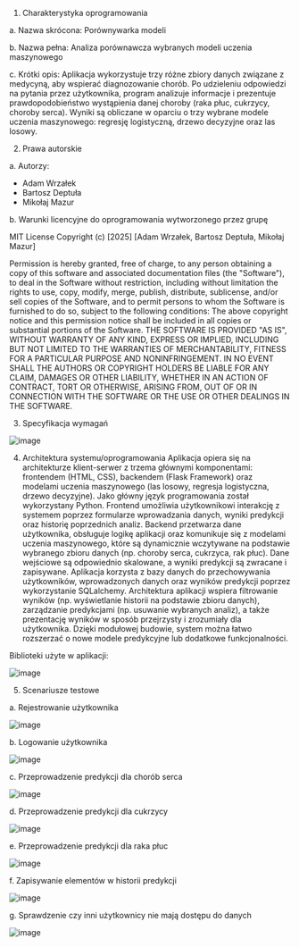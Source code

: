 1. Charakterystyka oprogramowania

a. Nazwa skrócona:
Porównywarka modeli

b. Nazwa pełna:
Analiza porównawcza wybranych modeli uczenia maszynowego

c. Krótki opis:
Aplikacja wykorzystuje trzy różne zbiory danych związane z medycyną, aby wspierać
diagnozowanie chorób. Po udzieleniu odpowiedzi na pytania przez użytkownika, program
analizuje informacje i prezentuje prawdopodobieństwo wystąpienia danej choroby (raka
płuc, cukrzycy, choroby serca). Wyniki są obliczane w oparciu o trzy wybrane modele
uczenia maszynowego: regresję logistyczną, drzewo decyzyjne oraz las losowy.

2. Prawa autorskie

a. Autorzy:
- Adam Wrzałek
- Bartosz Deptuła
- Mikołaj Mazur

b. Warunki licencyjne do oprogramowania wytworzonego przez grupę

MIT License
Copyright (c) [2025] [Adam Wrzałek, Bartosz Deptuła, Mikołaj Mazur]

Permission is hereby granted, free of charge, to any person obtaining a copy
of this software and associated documentation files (the "Software"), to deal
in the Software without restriction, including without limitation the rights
to use, copy, modify, merge, publish, distribute, sublicense, and/or sell
copies of the Software, and to permit persons to whom the Software is
furnished to do so, subject to the following conditions:
The above copyright notice and this permission notice shall be included in all
copies or substantial portions of the Software.
THE SOFTWARE IS PROVIDED "AS IS", WITHOUT WARRANTY OF ANY KIND, EXPRESS OR
IMPLIED, INCLUDING BUT NOT LIMITED TO THE WARRANTIES OF MERCHANTABILITY,
FITNESS FOR A PARTICULAR PURPOSE AND NONINFRINGEMENT. IN NO EVENT SHALL
THE AUTHORS OR COPYRIGHT HOLDERS BE LIABLE FOR ANY CLAIM, DAMAGES OR
OTHER LIABILITY, WHETHER IN AN ACTION OF CONTRACT, TORT OR OTHERWISE,
ARISING FROM, OUT OF OR IN CONNECTION WITH THE SOFTWARE OR THE USE OR
OTHER DEALINGS IN THE SOFTWARE.

3. Specyfikacja wymagań

![image](https://github.com/user-attachments/assets/e0713495-57dd-4773-9178-292193e354d8)

4. Architektura systemu/oprogramowania
Aplikacja opiera się na architekturze klient-serwer z trzema głównymi komponentami:
frontendem (HTML, CSS), backendem (Flask Framework) oraz modelami uczenia
maszynowego (las losowy, regresja logistyczna, drzewo decyzyjne).
Jako główny język programowania został wykorzystany Python.
Frontend umożliwia użytkownikowi interakcję z systemem poprzez formularze
wprowadzania danych, wyniki predykcji oraz historię poprzednich analiz.
Backend przetwarza dane użytkownika, obsługuje logikę aplikacji oraz komunikuje się z
modelami uczenia maszynowego, które są dynamicznie wczytywane na podstawie
wybranego zbioru danych (np. choroby serca, cukrzyca, rak płuc).
Dane wejściowe są odpowiednio skalowane, a wyniki predykcji są zwracane i zapisywane.
Aplikacja korzysta z bazy danych do przechowywania użytkowników, wprowadzonych
danych oraz wyników predykcji poprzez wykorzystanie SQLalchemy.
Architektura aplikacji wspiera filtrowanie wyników (np. wyświetlanie historii na
podstawie zbioru danych), zarządzanie predykcjami (np. usuwanie wybranych analiz), a
także prezentację wyników w sposób przejrzysty i zrozumiały dla użytkownika.
Dzięki modułowej budowie, system można łatwo rozszerzać o nowe modele predykcyjne lub
dodatkowe funkcjonalności.

Biblioteki użyte w aplikacji:

![image](https://github.com/user-attachments/assets/87bd5022-271e-4412-afe5-c51c304dc916)

5. Scenariusze testowe

a. Rejestrowanie użytkownika

![image](https://github.com/user-attachments/assets/b13f8ba0-f5ac-4af1-86fe-18771ce4a7a1)

b. Logowanie użytkownika

![image](https://github.com/user-attachments/assets/48fcac0f-7d10-453e-9fa1-4b76439021ed)

c. Przeprowadzenie predykcji dla chorób serca

![image](https://github.com/user-attachments/assets/c8fbcdbe-75a8-4e53-87b4-8394b0a22e25)

d. Przeprowadzenie predykcji dla cukrzycy

![image](https://github.com/user-attachments/assets/32799fd3-503b-4312-b3d2-6e7dc09052a0)

e. Przeprowadzenie predykcji dla raka płuc

![image](https://github.com/user-attachments/assets/9c0a15f4-396c-413e-a45b-2c2df9e9ef84)

f. Zapisywanie elementów w historii predykcji

![image](https://github.com/user-attachments/assets/448a7a6c-7e01-40ba-bce7-c7cb6ca9f689)

g. Sprawdzenie czy inni użytkownicy nie mają dostępu do danych

![image](https://github.com/user-attachments/assets/f2961021-2ce5-4aaf-9d9b-4379eccef792)
